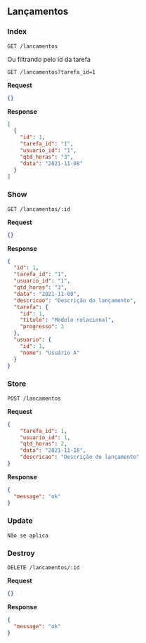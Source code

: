## Lançamentos

### Index

```HTTP
GET /lancamentos
```

Ou filtrando pelo id da tarefa

```HTTP
GET /lancamentos?tarefa_id=1
```

**Request**
```json
{}
```

**Response**
```json
[
  {
    "id": 1,
    "tarefa_id": "1",
    "usuario_id": "1",
    "qtd_horas": "3",
    "data": "2021-11-08"
  }
]
```

### Show

```HTTP
GET /lancamentos/:id
```

**Request**
```json
{}
```

**Response**
```json
{
  "id": 1,
  "tarefa_id": "1",
  "usuario_id": "1",
  "qtd_horas": "3",
  "data": "2021-11-08",
  "descricao": "Descrição do lançamento",
  "tarefa": {
    "id": 1,
    "titulo": "Modelo relacional",
    "progresso": 3
  },
  "usuario": {
    "id": 1,
    "nome": "Usuário A"
  }
}
```

### Store

```HTTP
POST /lancamentos
```

**Request**
```json
{
	"tarefa_id": 1,
	"usuario_id": 1,
	"qtd_horas": 2,
	"data": "2021-11-18",
	"descricao": "Descrição do lançamento"
}
```

**Response**
```json
{
  "message": "ok"
}
```

### Update

```HTTP
Não se aplica
```

### Destroy

```HTTP
DELETE /lancamentos/:id
```

**Request**
```json
{}
```

**Response**
```json
{
  "message": "ok"
}
```